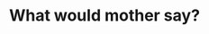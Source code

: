 ---
title: What would mother say?
emoji: 🫶
colorFrom: pink
colorTo: yellow
sdk: streamlit
sdk_version: 1.18.0
app_file: app.py
pinned: false
---